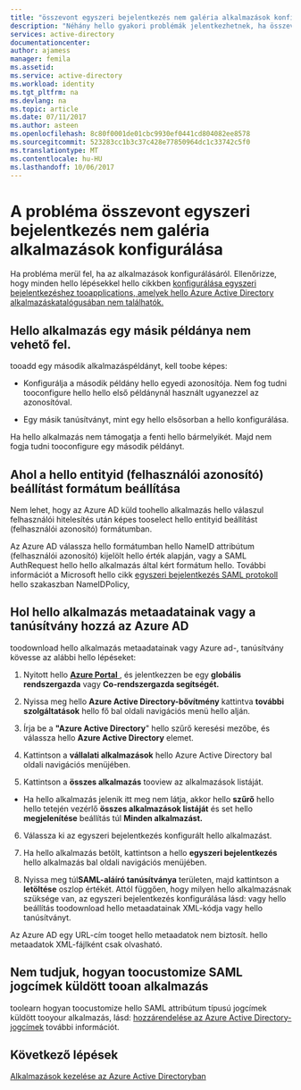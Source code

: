 ```yaml
---
title: "összevont egyszeri bejelentkezés nem galéria alkalmazások konfigurálása aaaProblem |} Microsoft Docs"
description: "Néhány hello gyakori problémák jelentkezhetnek, ha összevont egyszeri bejelentkezés tooyour egyéni SAML-alkalmazások konfigurálása, amely nem szerepel az Azure AD Application Gallery hello cím"
services: active-directory
documentationcenter: 
author: ajamess
manager: femila
ms.assetid: 
ms.service: active-directory
ms.workload: identity
ms.tgt_pltfrm: na
ms.devlang: na
ms.topic: article
ms.date: 07/11/2017
ms.author: asteen
ms.openlocfilehash: 8c80f0001de01cbc9930ef0441cd804082ee8578
ms.sourcegitcommit: 523283cc1b3c37c428e77850964dc1c33742c5f0
ms.translationtype: MT
ms.contentlocale: hu-HU
ms.lasthandoff: 10/06/2017
---
```

# <a name="problem-configuring-federated-single-sign-on-for-a-non-gallery-application"></a>A probléma összevont egyszeri bejelentkezés nem galéria alkalmazások konfigurálása

Ha probléma merül fel, ha az alkalmazások konfigurálásáról. Ellenőrizze, hogy minden hello lépésekkel hello cikkben [konfigurálása egyszeri bejelentkezéshez tooapplications, amelyek hello Azure Active Directory alkalmazáskatalógusában nem találhatók.](https://docs.microsoft.com/azure/active-directory/active-directory-saas-custom-apps)

## <a name="cant-add-another-instance-of-hello-application"></a>Hello alkalmazás egy másik példánya nem vehető fel.

tooadd egy második alkalmazáspéldányt, kell toobe képes:

-   Konfigurálja a második példány hello egyedi azonosítója. Nem fog tudni tooconfigure hello hello első példánynál használt ugyanezzel az azonosítóval.

-   Egy másik tanúsítványt, mint egy hello elsősorban a hello konfigurálása.

Ha hello alkalmazás nem támogatja a fenti hello bármelyikét. Majd nem fogja tudni tooconfigure egy második példányt.

## <a name="where-do-i-set-hello-entityid-user-identifier-format"></a>Ahol a hello entityid (felhasználói azonosító) beállítást formátum beállítása

Nem lehet, hogy az Azure AD küld toohello alkalmazás hello válaszul felhasználói hitelesítés után képes tooselect hello entityid beállítást (felhasználói azonosító) formátumban.

Az Azure AD válassza hello formátumban hello NameID attribútum (felhasználói azonosító) kijelölt hello érték alapján, vagy a SAML AuthRequest hello hello alkalmazás által kért formátum hello. További információt a Microsoft hello cikk [egyszeri bejelentkezés SAML protokoll](https://docs.microsoft.com/azure/active-directory/develop/active-directory-single-sign-on-protocol-reference#authnrequest) hello szakaszban NameIDPolicy,

## <a name="where-do-i-get-hello-application-metadata-or-certificate-from-azure-ad"></a>Hol hello alkalmazás metaadatainak vagy a tanúsítvány hozzá az Azure AD

toodownload hello alkalmazás metaadatainak vagy Azure ad-, tanúsítvány kövesse az alábbi hello lépéseket:

1.  Nyitott hello [ **Azure Portal** ](https://portal.azure.com/) , és jelentkezzen be egy **globális rendszergazda** vagy **Co-rendszergazda segítségét.**

2.  Nyissa meg hello **Azure Active Directory-bővítmény** kattintva **további szolgáltatások** hello fő bal oldali navigációs menü hello alján.

3.  Írja be a **"Azure Active Directory**" hello szűrő keresési mezőbe, és válassza hello **Azure Active Directory** elemet.

4.  Kattintson a **vállalati alkalmazások** hello Azure Active Directory bal oldali navigációs menüjében.

5.  Kattintson a **összes alkalmazás** tooview az alkalmazások listáját.

   * Ha hello alkalmazás jelenik itt meg nem látja, akkor hello **szűrő** hello hello tetején vezérlő **összes alkalmazások listáját** és set hello **megjelenítése** beállítás túl **Minden alkalmazást.**

6.  Válassza ki az egyszeri bejelentkezés konfigurált hello alkalmazást.

7.  Ha hello alkalmazás betölt, kattintson a hello **egyszeri bejelentkezés** hello alkalmazás bal oldali navigációs menüjében.

8.  Nyissa meg túl**SAML-aláíró tanúsítványa** területen, majd kattintson a **letöltése** oszlop értékét. Attól függően, hogy milyen hello alkalmazásnak szüksége van, az egyszeri bejelentkezés konfigurálása lásd: vagy hello beállítás toodownload hello metaadatainak XML-kódja vagy hello tanúsítványt.

Az Azure AD egy URL-cím tooget hello metaadatok nem biztosít. hello metaadatok XML-fájlként csak olvasható.

## <a name="dont-know-how-toocustomize-saml-claims-sent-tooan-application"></a>Nem tudjuk, hogyan toocustomize SAML jogcímek küldött tooan alkalmazás

toolearn hogyan toocustomize hello SAML attribútum típusú jogcímek küldött tooyour alkalmazás, lásd: [hozzárendelése az Azure Active Directory-jogcímek](https://docs.microsoft.com/azure/active-directory/active-directory-claims-mapping) további információt.

## <a name="next-steps"></a>Következő lépések
[Alkalmazások kezelése az Azure Active Directoryban](active-directory-enable-sso-scenario.md)
